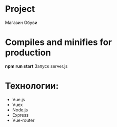 Project 
================
Магазин Обуви

Compiles and minifies for production
================
**npm run start**
Запуск server.js

Технологии:
================
* Vue.js
* Vuex
* Node.js
* Express
* Vue-router

